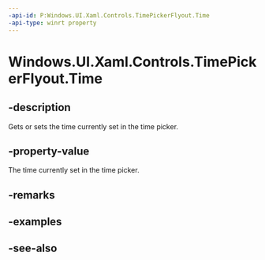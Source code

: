 ```yaml
---
-api-id: P:Windows.UI.Xaml.Controls.TimePickerFlyout.Time
-api-type: winrt property
---
```


<!-- Property syntax
public Windows.Foundation.TimeSpan Time { get;  set; }
-->

# Windows.UI.Xaml.Controls.TimePickerFlyout.Time

## -description
Gets or sets the time currently set in the time picker.



## -property-value
The time currently set in the time picker.

## -remarks

## -examples

## -see-also
